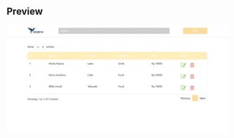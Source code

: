 ## Preview
![Screenshot](https://raw.githubusercontent.com/kubil-ismail/arkademy_test_2/dev/6/6c/screenshot/animate.gif?token=ALYTHXZYRBGYRBGGPYHPHQS6TMGEW)


